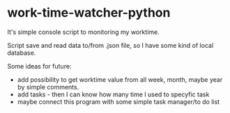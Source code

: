 # work-time-watcher-python
It's simple console script to monitoring my worktime.

Script save and read data to/from .json file, so I have some kind of local database. 

Some ideas for future:
- add possibility to get worktime value from all week, month, maybe year by simple comments.
- add tasks - then I can know how many time I used to specyfic task
- maybe connect this program with some simple task manager/to do list
